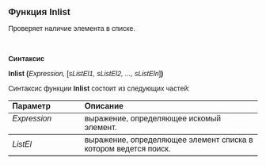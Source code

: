 <html>
<head>
<title>Inlist</title>
</head>

<body>

<p><font size="4" face="Arial"><strong>Функция Inlist</strong></font></p>

<p><font face="Arial">Проверяет наличие элемента в списке.</font></p>

<p>&nbsp;</p>

<p><font face="Arial"><b>Синтаксис</b></font></p>

<p><font face="Arial"><strong>Inlist (</strong><em>Expression, </em>[<em>sListEl1, 
sListEl2, ..., sListEln</em>]<strong>)</strong></font></p>

<p><font face="Arial">Синтаксис функции <strong>Inlist</strong>
состоит из следующих частей:</font></p>

<table border="1" cellPadding="5" cols="2" frame="below" rules="rows">
<TBODY>
  <tr vAlign="top">
    <td class="label" width="29%"><font face="Arial"><b>Параметр</b></font></td>
    <td class="label" width="71%"><font face="Arial"><strong>Описание</strong></font></td>
  </tr>
  <tr vAlign="top">
    <td width="29%"><em><font face="Arial">Expression</font></em></td>
    <td width="71%"><font face="Arial">выражение, определяющее искомый 
	элемент.</font></td>
  </tr>
  <tr>
    <td width="29%"><font face="Arial"><em>ListEl</em></font></td>
    <td width="71%"><font face="Arial">выражение, определяющее элемент 
	списка в котором ведется поиск. </font></td>
  </tr>
  </table>

</body>
</html>
